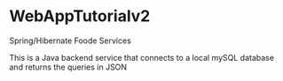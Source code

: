 # WebAppTutorialv2
Spring/Hibernate Foode Services

This is a Java backend service that connects to a local mySQL database and returns the queries in JSON
